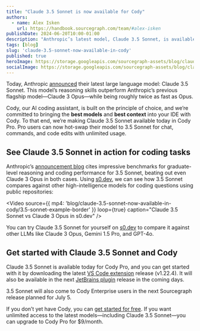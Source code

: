 ```yaml
---
title: "Claude 3.5 Sonnet is now available for Cody"
authors:
  - name: Alex Isken
    url: https://handbook.sourcegraph.com/team/#alex-isken
publishDate: 2024-06-20T10:00-01:00
description: "Anthropic’s latest model, Claude 3.5 Sonnet, is available now for Cody Pro. Upgrade to the latest extension version or try s0.dev to get started."
tags: [blog]
slug: 'claude-3.5-sonnet-now-available-in-cody'
published: true
heroImage: https://storage.googleapis.com/sourcegraph-assets/blog/claude-3.5-sonnet-now-available-in-cody/claude-3.5-sonnet-hero.png
socialImage: https://storage.googleapis.com/sourcegraph-assets/blog/claude-3.5-sonnet-now-available-in-cody/claude-3.5-sonnet-hero.png
---
```


Today, Anthropic [announced](https://www.anthropic.com/news/claude-3-5-sonnet) their latest large language model: Claude 3.5 Sonnet. This model’s reasoning skills outperform Anthropic’s previous flagship model—Claude 3 Opus—while being roughly twice as fast as Opus.

Cody, our AI coding assistant, is built on the principle of choice, and we’re committed to bringing the **best models** and **best context** into your IDE with Cody. To that end, we’re making Claude 3.5 Sonnet available today in Cody Pro. Pro users can now hot-swap their model to 3.5 Sonnet for chat, commands, and code edits with unlimited usage.

## See Claude 3.5 Sonnet in action for coding tasks

Anthropic’s [announcement blog](https://www.anthropic.com/news/claude-3-5-sonnet) cites impressive benchmarks for graduate-level reasoning and coding performance for 3.5 Sonnet, beating out even Claude 3 Opus in both cases. Using [s0.dev](http://s0.dev/), we can see how 3.5 Sonnet compares against other high-intelligence models for coding questions using public repositories: 

<Video
  source={{
    mp4: 'blog/claude-3.5-sonnet-now-available-in-cody/3.5-sonnet-example-border'
  }}
  loop={true}
  caption="Claude 3.5 Sonnet vs Claude 3 Opus in s0.dev"
/>

You can try Claude 3.5 Sonnet for yourself on [s0.dev](http://s0.dev/) to compare it against other LLMs like Claude 3 Opus, Gemini 1.5 Pro, and GPT-4o.

## Get started with Claude 3.5 Sonnet and Cody

Claude 3.5 Sonnet is available today for Cody Pro, and you can get started with it by downloading the latest [VS Code extension](https://marketplace.visualstudio.com/items?itemName=sourcegraph.cody-ai) release (v1.22.4). It will also be available in the next [JetBrains plugin](https://plugins.jetbrains.com/plugin/9682-cody-ai-coding-assistant-with-autocomplete--chat/versions) release in the coming days.

3.5 Sonnet will also come to Cody Enterprise users in the next Sourcegraph release planned for July 5.

If you don’t yet have Cody, you can [get started for free](https://sourcegraph.com/cody). If you want unlimited access to the latest models—including Claude 3.5 Sonnet—you can upgrade to Cody Pro for $9/month. 

